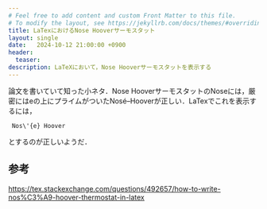 ```yaml
---
# Feel free to add content and custom Front Matter to this file.
# To modify the layout, see https://jekyllrb.com/docs/themes/#overriding-theme-defaults
title: LaTexにおけるNose Hooverサーモスタット
layout: single
date:   2024-10-12 21:00:00 +0900
header:
  teaser: 
description: LaTeXにおいて，Nose Hooverサーモスタットを表示する
---
```


論文を書いていて知った小ネタ．Nose HooverサーモスタットのNoseには，厳密にはeの上にプライムがついたNosé–Hooverが正しい．LaTexでこれを表示するには，

```
 Nos\'{e} Hoover
```

とするのが正しいようだ．


## 参考

https://tex.stackexchange.com/questions/492657/how-to-write-nos%C3%A9-hoover-thermostat-in-latex

